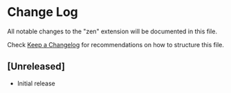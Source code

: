 # Change Log

All notable changes to the "zen" extension will be documented in this file.

Check [Keep a Changelog](http://keepachangelog.com/) for recommendations on how to structure this file.

## [Unreleased]

- Initial release